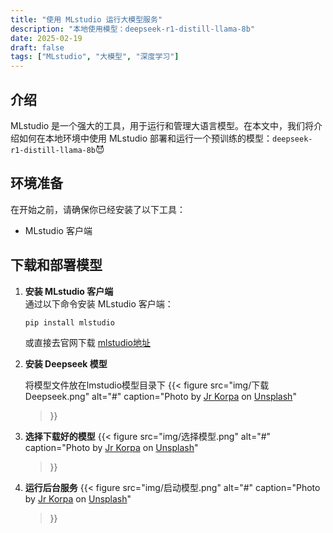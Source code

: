 ```yaml
---
title: "使用 MLstudio 运行大模型服务"
description: "本地使用模型：deepseek-r1-distill-llama-8b"
date: 2025-02-19
draft: false
tags: ["MLstudio", "大模型", "深度学习"]
---
```


## 介绍

MLstudio 是一个强大的工具，用于运行和管理大语言模型。在本文中，我们将介绍如何在本地环境中使用 MLstudio 部署和运行一个预训练的模型：`deepseek-r1-distill-llama-8b`😈

## 环境准备

在开始之前，请确保你已经安装了以下工具：
- MLstudio 客户端

## 下载和部署模型

1. **安装 MLstudio 客户端**  
   通过以下命令安装 MLstudio 客户端：
   ```bash
   pip install mlstudio
    ```
   或直接去官网下载 [mlstudio地址](https://lmstudio.ai/)
2. **安装 Deepseek 模型**

    将模型文件放在lmstudio模型目录下
    {{< figure
    src="img/下载Deepseek.png"
    alt="#"
    caption="Photo by [Jr Korpa](https://unsplash.com/@jrkorpa) on [Unsplash](https://unsplash.com/)"
    >}}
3. **选择下载好的模型**
    {{< figure
    src="img/选择模型.png"
    alt="#"
    caption="Photo by [Jr Korpa](https://unsplash.com/@jrkorpa) on [Unsplash](https://unsplash.com/)"
    >}}
4. **运行后台服务**
    {{< figure
    src="img/启动模型.png"
    alt="#"
    caption="Photo by [Jr Korpa](https://unsplash.com/@jrkorpa) on [Unsplash](https://unsplash.com/)"
    >}}